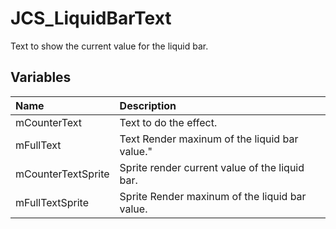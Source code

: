# JCS_LiquidBarText

Text to show the current value for the liquid bar.

## Variables

| Name               | Description                                    |
|:-------------------|:-----------------------------------------------|
| mCounterText       | Text to do the effect.                         |
| mFullText          | Text Render maxinum of the liquid bar value."  |
| mCounterTextSprite | Sprite render current value of the liquid bar. |
| mFullTextSprite    | Sprite Render maxinum of the liquid bar value. |
